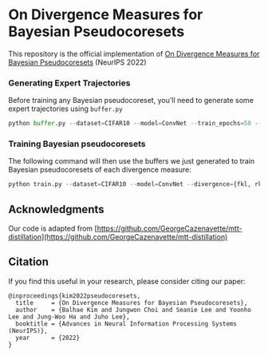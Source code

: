 # On Divergence Measures for Bayesian Pseudocoresets
This repository is the official implementation of [On Divergence Measures for Bayesian Pseudocoresets](https://openreview.net/login?redirect=%2Fforum%3Fid%3Dbg7d_2jWv6) (NeurIPS 2022)
### Generating Expert Trajectories
Before training any Bayesian pseudocoreset, you'll need to generate some expert trajectories using `buffer.py`
```python
python buffer.py --dataset=CIFAR10 --model=ConvNet --train_epochs=50 --num_experts=100
```
### Training Bayesian pseudocoresets
The following command will then use the buffers we just generated to train Bayesian pseudocoresets of each divergence measure:
```python
python train.py --dataset=CIFAR10 --model=ConvNet --divergence={fkl, rkl, wasserstein} --ipc={1, 10, 20} --eval_method={hmc, sghmc}
```

## Acknowledgments
Our code is adapted from [https://github.com/GeorgeCazenavette/mtt-distillation](https://github.com/GeorgeCazenavette/mtt-distillation)

## Citation
If you find this useful in your research, please consider citing our paper:
```
@inproceedings{kim2022pseudocoresets,
  title     = {On Divergence Measures for Bayesian Pseudocoresets},
  author    = {Balhae Kim and Jungwon Choi and Seanie Lee and Yoonho Lee and Jung-Woo Ha and Juho Lee},
  booktitle = {Advances in Neural Information Processing Systems (NeurIPS)},
  year      = {2022}
}
```
